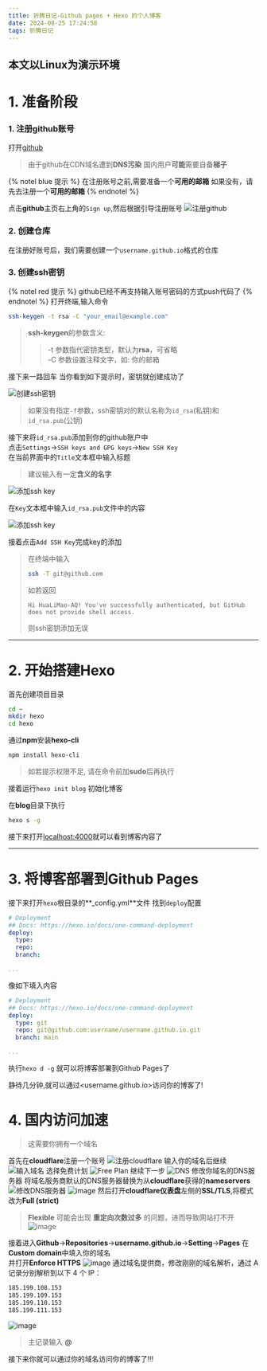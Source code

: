 ```yaml
---
title: 折腾日记-Github pages + Hexo 的个人博客
date: 2024-08-25 17:24:58
tags: 折腾日记
---
```

## 本文以Linux为演示环境

# 1. 准备阶段
### 1. 注册github账号
打开[github](github.com)
>由于github在CDN域名遭到**DNS污染**
>国内用户**可能**需要自备**梯子**

{% notel blue 提示 %}
在注册账号之前,需要准备一个**可用的邮箱**
如果没有，请先去注册一个**可用的邮箱**
{% endnotel %}

点击**github**主页右上角的```Sign up```,然后根据引导注册账号
![注册github](https://github.com/HuaLiMao-AQ/picx-images-hosting/raw/master/20240825/屏幕截图_20240825_174549.syvr4lre9.webp)

### 2. 创建仓库
在注册好账号后，我们需要创建一个```username.github.io```格式的仓库

### 3. 创建ssh密钥
{% notel red 提示 %}
github已经不再支持输入账号密码的方式push代码了
{% endnotel %}
打开终端,输入命令
```bash
ssh-keygen -t rsa -C "your_email@example.com"
```

>**ssh-keygen**的参数含义:
>> -t 参数指代密钥类型，默认为**rsa**，可省略  
>> -C 参数设置注释文字，如: 你的邮箱

接下来一路回车
当你看到如下提示时，密钥就创建成功了  

![创建ssh密钥](https://github.com/HuaLiMao-AQ/picx-images-hosting/raw/master/20240825/image.77dhmqxhz4.webp)

> 如果没有指定```-f```参数，ssh密钥对的默认名称为```id_rsa```(私钥)和```id_rsa.pub```(公钥)  

接下来将```id_rsa.pub```添加到你的github账户中  
点击```Settings```->```SSH keys and GPG keys```->```New SSH Key```  
在当前界面中的```Title```文本框中输入标题  
> 建议输入有一定**含义的名字**  

![添加ssh key](https://github.com/HuaLiMao-AQ/picx-images-hosting/raw/master/20240825/image.13lpkb9qqp.webp)

在```Key```文本框中输入```id_rsa.pub```文件中的内容

![添加ssh key](https://github.com/HuaLiMao-AQ/picx-images-hosting/raw/master/20240825/image.5j44pkqzw9.webp)

接着点击```Add SSH Key```完成key的添加  


>在终端中输入
>```bash
>ssh -T git@github.com
>```
>如若返回
>```text
>Hi HuaLiMao-AQ! You've successfully authenticated, but GitHub does not provide shell access.
>```
>则ssh密钥添加无误  

***
# 2. 开始搭建Hexo
首先创建项目目录
```bash
cd ~
mkdir hexo
cd hexo
```
通过**npm**安装**hexo-cli**
```bash
npm install hexo-cli
```
> 如若提示权限不足, 请在命令前加**sudo**后再执行  

接着运行```hexo init blog``` 初始化博客

在**blog**目录下执行
```bash
hexo s -g
```
接下来打开<localhost:4000>就可以看到博客内容了

***
# 3. 将博客部署到Github Pages
接下来打开```hexo```根目录的**_config.yml**文件
找到```deploy```配置
```yml
# Deployment
## Docs: https://hexo.io/docs/one-command-deployment
deploy:
  type:
  repo:
  branch:

...
```
像如下填入内容
```yml
# Deployment
## Docs: https://hexo.io/docs/one-command-deployment
deploy:
  type: git
  repo: git@github.com:username/username.github.io.git
  branch: main

...
```
执行```hexo d -g``` 就可以将博客部署到Github Pages了  

静待几分钟,就可以通过<username.github.io>访问你的博客了!

# 4. 国内访问加速
> 这需要你拥有一个域名  

首先在**cloudflare**注册一个账号
![注册cloudflare](https://github.com/HuaLiMao-AQ/picx-images-hosting/raw/master/20240825/image.5xakgkf4p5.webp)
输入你的域名后继续
![输入域名](https://github.com/HuaLiMao-AQ/picx-images-hosting/raw/master/20240825/image.6ik82vcorj.webp)
选择免费计划
![Free Plan](https://github.com/HuaLiMao-AQ/picx-images-hosting/raw/master/20240825/image.73tvp68qft.webp)
继续下一步
![DNS](https://github.com/HuaLiMao-AQ/picx-images-hosting/raw/master/20240825/image.4xuh3ek4zu.webp)
修改你域名的DNS服务器
将域名服务商默认的DNS服务器替换为从**cloudflare**获得的**nameservers**
![修改DNS服务器](https://github.com/HuaLiMao-AQ/picx-images-hosting/raw/master/20240825/image.41xznyc2nb.webp)
![image](https://github.com/HuaLiMao-AQ/picx-images-hosting/raw/master/20240825/image.pf9tl5k24.webp)
然后打开**cloudflare仪表盘**左侧的**SSL/TLS**,将模式改为**Full (strict)**
> **Flexible** 可能会出现 **重定向次数过多** 的问题，进而导致网站打不开
![image](https://github.com/HuaLiMao-AQ/picx-images-hosting/raw/master/20240825/image.1zi6zxesss.webp)

接着进入**Github**->**Repositories**->**username.github.io**->**Setting**->**Pages**
在**Custom domain**中填入你的域名   
并打开**Enforce HTTPS**
![image](https://github.com/HuaLiMao-AQ/picx-images-hosting/raw/master/20240825/image.1aoxfwgb8r.webp)
通过域名提供商，修改刚刚的域名解析，通过 A 记录分别解析到以下 4 个 IP：
```txt
185.199.108.153
185.199.109.153
185.199.110.153
185.199.111.153
```
![image](https://github.com/HuaLiMao-AQ/picx-images-hosting/raw/master/20240825/image.6t71w1tdo1.webp)
> 主记录输入 **@**  

接下来你就可以通过你的域名访问你的博客了!!!